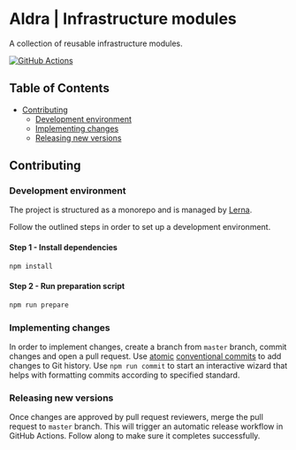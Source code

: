 # Aldra | Infrastructure modules

A collection of reusable infrastructure modules.

[![GitHub Actions](https://github.com/aldra-consulting/infrastructure-modules/actions/workflows/release.yaml/badge.svg)](https://github.com/aldra-consulting/infrastructure-modules/actions/workflows/release.yaml)

## Table of Contents

  - [Contributing](#contributing)
    - [Development environment](#development-environment)
    - [Implementing changes](#implementing-changes)
    - [Releasing new versions](#releasing-new-versions)

## Contributing

### Development environment

The project is structured as a monorepo and is managed by [Lerna](https://lerna.js.org/).

Follow the outlined steps in order to set up a development environment.

#### Step 1 - Install dependencies
```sh
npm install
```

#### Step 2 - Run preparation script
```sh
npm run prepare
```

### Implementing changes

In order to implement changes, create a branch from `master` branch, commit changes and open a pull request. Use [atomic](https://en.wikipedia.org/wiki/Atomic_commit) [conventional commits](https://www.conventionalcommits.org/en/v1.0.0/) to add changes to Git history. Use `npm run commit` to start an interactive wizard that helps with formatting commits according to specified standard.

### Releasing new versions

Once changes are approved by pull request reviewers, merge the pull request to `master` branch. This will trigger an automatic release workflow in GitHub Actions. Follow along to make sure it completes successfully.
